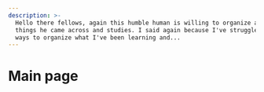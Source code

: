 ```yaml
---
description: >-
  Hello there fellows, again this humble human is willing to organize all the
  things he came across and studies. I said again because I've struggled with
  ways to organize what I've been learning and...
---
```


# Main page

